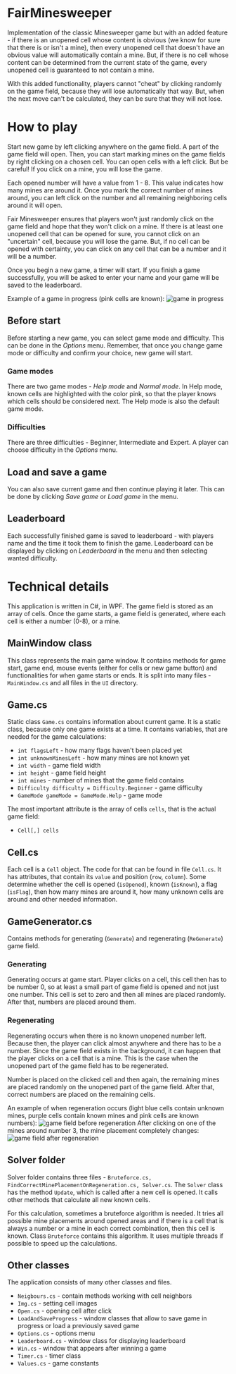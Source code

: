 # FairMinesweeper
Implementation of the classic Minesweeper game but with an added feature - if there is an unopened cell whose content is obvious (we know for sure that there is or isn't a mine), then every unopened cell that doesn't have an obvious value will automatically contain a mine. But, if there is no cell whose content can be determined from the current state of the game, every unopened cell is guaranteed to not contain a mine. 

With this added functionality, players cannot "cheat" by clicking randomly on the game field, because they will lose automatically that way. But, when the next move can't be calculated, they can be sure that they will not lose.

# How to play
Start new game by left clicking anywhere on the game field. A part of the game field 
will open. Then, you can start marking mines on the game fields by right clicking 
on a chosen cell. You can open cells with a left click. But be careful! If 
you click on a mine, you will lose the game.

Each opened number will have a value from 1 - 8. This value indicates how 
many mines are around it. Once you mark the correct number of mines around, you 
can left click on the number and all remaining neighboring cells around it 
will open.

Fair Minesweeper ensures that players won't just randomly click on the game field 
and hope that they won't click on a mine. If there is at least one unopened cell 
that can be opened for sure, you cannot click on an "uncertain" cell, because you 
will lose the game. But, if no cell can be opened with certainty, you can click on any cell that 
can be a number and it will be a number.

Once you begin a new game, a timer will start. If you finish a game successfully,
you will be asked to enter your name and your game will be saved to the leaderboard.

Example of a game in progress (pink cells are known):
![game in progress](pic/example_game.png "Example game")


## Before start
Before starting a new game, you can select game mode and difficulty. This can be 
done in the *Options* menu. Remember, that once you change game mode or difficulty 
and confirm your choice, new game will start.

### Game modes
There are two game modes - *Help mode* and *Normal mode*. In Help mode, known 
cells are highlighted with the color pink, so that the player knows which cells 
should be considered next. The Help mode is also the default game mode.

### Difficulties
There are three difficulties - Beginner, Intermediate and Expert. A player can 
choose difficulty in the *Options* menu. 

## Load and save a game
You can also save current game and then continue playing it later. This can be 
done by clicking *Save game* or *Load game* in the menu.

## Leaderboard
Each successfully finished game is saved to leaderboard - with players name and the 
time it took them to finish the game. Leaderboard can be displayed by clicking on 
*Leaderboard* in the menu and then selecting wanted difficulty.

# Technical details
This application is written in C#, in WPF. The game field is stored as an array of cells. 
Once the game starts, a game field is generated, where each cell is either a number 
(0-8), or a mine. 

## MainWindow class
This class represents the main game window. It contains methods for game start, game 
end, mouse events (either for cells or new game button) and functionalities for when game 
starts or ends. It is split into many files - `MainWindow.cs` and all files in the `UI`
directory.

## Game.cs
Static class `Game.cs` contains information about current game. 
It is a static class, because only one game exists at a time. It contains variables, 
that are needed for the game calculations:
* `int flagsLeft` - how many flags haven't been placed yet
* `int unknownMinesLeft` - how many mines are not known yet
* `int width` - game field width
* `int height` - game field height
* `int mines` - number of mines that the game field contains
* `Difficulty difficulty = Difficulty.Beginner` - game difficulty
* `GameMode gameMode = GameMode.Help` - game mode

The most important attribute is the array of cells `cells`, that is the actual 
game field:
* `Cell[,] cells`

## Cell.cs
Each cell is a `Cell` object. The code for that can be found in file `Cell.cs`. 
It has attributes, that contain its `value` and position (`row`, `column`). 
Some determine whether the cell is opened (`isOpened`), known
(`isKnown`), a flag (`isFlag`), then how many mines are around it, how many unknown 
cells are around and other needed information.

## GameGenerator.cs
Contains methods for generating (`Generate`) and regenerating (`ReGenerate`) 
game field. 

### Generating
Generating occurs at game start. Player clicks on a cell, this cell then has to 
be number 0, so at least a small part of game field is opened and not just one number.
This cell is set to zero and then all mines are placed randomly. After that, 
numbers are placed around them.

### Regenerating
Regenerating occurs when there is no known unopened number left. Because then, the player 
can click almost anywhere and there has to be a number. Since the game field exists in 
the background, it can happen that the player clicks on a cell that is a mine. This is the 
case when the unopened part of the game field has to be regenerated. 

Number is placed on the clicked cell and then again, the remaining mines are placed randomly 
on the unopened part of the game field. After that, correct numbers are placed on the 
remaining cells.

An example of when regeneration occurs (light blue cells contain unknown mines, 
purple cells contain known mines and pink cells are known numbers):
![game field before regeneration](pic/before_reg.png "Before regeneration")
After clicking on one of the mines around number 3, the mine placement completely changes:
![game field after regeneration](pic/after_reg.png "After regeneration")


## Solver folder
Solver folder contains three files - `Bruteforce.cs, 
FindCorrectMinePlacementOnRegeneration.cs, Solver.cs`. The  `Solver` class has the 
method `Update`, which is called after a new cell is opened. It calls other methods 
that calculate all new known cells. 

For this calculation, sometimes a bruteforce algorithm is needed. It tries all possible 
mine placements around opened areas and if there is a cell that is always a number or a mine 
in each correct combination, then this cell is known. Class `Bruteforce` contains this 
algorithm. It uses multiple threads if possible to speed up the calculations. 

## Other classes
The application consists of many other classes and files.
* `Neigbours.cs` - contain methods working with cell neighbors
* `Img.cs` - setting cell images
* `Open.cs` - opening cell after click 
* `LoadAndSaveProgress` - window classes that allow to save game in progress or load a
previously saved game
* `Options.cs` - options menu
* `Leaderboard.cs` - window class for displaying leaderboard
* `Win.cs` - window that appears after winning a game
* `Timer.cs` - timer class
* `Values.cs` - game constants